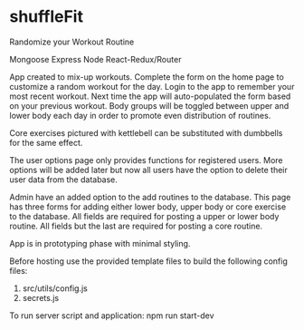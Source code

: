 # shuffleFit
Randomize your Workout Routine

Mongoose Express Node React-Redux/Router

App created to mix-up workouts. Complete the form
on the home page to customize a random workout for
the day. Login to the app to remember your most
recent workout. Next time the app will auto-populated 
the form based on your previous workout. Body groups 
will be toggled between upper and lower body each 
day in order to promote even distribution of 
routines.

Core exercises pictured with kettlebell can be
substituted with dumbbells for the same effect.

The user options page only provides functions for 
registered users. More options will be added later
but now all users have the option to delete their
user data from the database.

Admin have an added option to the add routines to 
the database. This page has three forms for adding 
either lower body, upper body or core exercise to 
the database. All fields are required for posting 
a upper or lower body routine. All fields but the 
last are required for posting a core routine.

App is in prototyping phase with minimal styling.

Before hosting use the provided template files to build the following config files:
1. src/utils/config.js
2. secrets.js

To run server script and application:
npm run start-dev